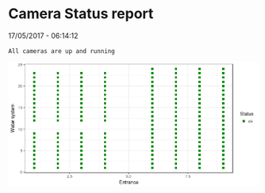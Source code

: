 Camera Status report
================
17/05/2017 - 06:14:12

    All cameras are up and running

![](camreport_files/figure-markdown_github/unnamed-chunk-2-1.png)
